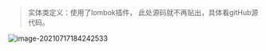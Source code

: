 > 实体类定义：使用了lombok插件， 此处源码就不再贴出，具体看gitHub源代码。

![image-20210717184242533](https://cdn.laoyangzhijia.com/my-picture-master/picture9/image-20210717184242533.png)
